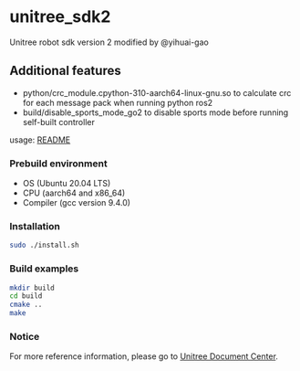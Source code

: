 # unitree_sdk2
Unitree robot sdk version 2 modified by @yihuai-gao

## Additional features
- python/crc_module.cpython-310-aarch64-linux-gnu.so to calculate crc for each message pack when running python ros2
- build/disable_sports_mode_go2 to disable sports mode before running self-built controller

usage: [README](python/README.md)


### Prebuild environment
* OS  (Ubuntu 20.04 LTS)  
* CPU  (aarch64 and x86_64)   
* Compiler  (gcc version 9.4.0) 

### Installation
```bash
sudo ./install.sh

```

### Build examples
```bash
mkdir build
cd build
cmake ..
make
```

### Notice
For more reference information, please go to [Unitree Document Center](https://support.unitree.com/home/zh/developer).
